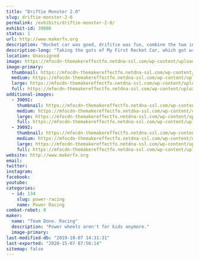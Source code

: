 ```yaml
---
title: "Driftie Monster 2.0"
slug: driftie-monster-2-0
permalink: /exhibits/driftie-monster-2-0/
exhibit-id: 39086
status: 1
url: http://www.makerfx.org
description: "Rocket car was good, drifitie was fun, combine the two into one powerhouse of blue fur and brushless power!"
description-long: "Taking the guts of My First Rocket Car, which got wrecked in a crash at Maker Faire Miami, is getting rebuild stronger, and hopefully faster.  And beacuse the people want it, we're covering it in blue fur and putting googly eyes on it.  Because Cookies."
location: Unassigned
image: https://mfocdn-themakereffectfo.netdna-ssl.com/wp-content/uploads/2019/10/driftie-1-629x1024.jpg
image-primary:
  thumbnail: https://mfocdn-themakereffectfo.netdna-ssl.com/wp-content/uploads/2019/10/driftie-1-150x150.jpg
  medium: https://mfocdn-themakereffectfo.netdna-ssl.com/wp-content/uploads/2019/10/driftie-1-184x300.jpg
  large: https://mfocdn-themakereffectfo.netdna-ssl.com/wp-content/uploads/2019/10/driftie-1-629x1024.jpg
  full: https://mfocdn-themakereffectfo.netdna-ssl.com/wp-content/uploads/2019/10/driftie-1.jpg
additional-images:
  - 39091:
    thumbnail: https://mfocdn-themakereffectfo.netdna-ssl.com/wp-content/uploads/2019/10/rocket_2wheels-150x150.jpg
    medium: https://mfocdn-themakereffectfo.netdna-ssl.com/wp-content/uploads/2019/10/rocket_2wheels-300x200.jpg
    large: https://mfocdn-themakereffectfo.netdna-ssl.com/wp-content/uploads/2019/10/rocket_2wheels-1024x683.jpg
    full: https://mfocdn-themakereffectfo.netdna-ssl.com/wp-content/uploads/2019/10/rocket_2wheels.jpg
  - 39092:
    thumbnail: https://mfocdn-themakereffectfo.netdna-ssl.com/wp-content/uploads/2019/10/GS_NaZA-150x150.jpg
    medium: https://mfocdn-themakereffectfo.netdna-ssl.com/wp-content/uploads/2019/10/GS_NaZA-300x200.jpg
    large: https://mfocdn-themakereffectfo.netdna-ssl.com/wp-content/uploads/2019/10/GS_NaZA-1024x683.jpg
    full: https://mfocdn-themakereffectfo.netdna-ssl.com/wp-content/uploads/2019/10/GS_NaZA.jpg
website: http://www.makerfx.org
email: 
twitter: 
instagram: 
facebook: 
youtube: 
categories:
  - id: 134
    slug: power-racing
    name: Power Racing
combat-robot: 0
maker:
  name: "Team Done. Racing"
  description: "Power wheels aren't for kids anymore."
  image-primary: 
last-modified-db: "2019-10-07 14:31:31"
last-exported: "2020-15-07 07:56:14"
sitemap: false
---
```

